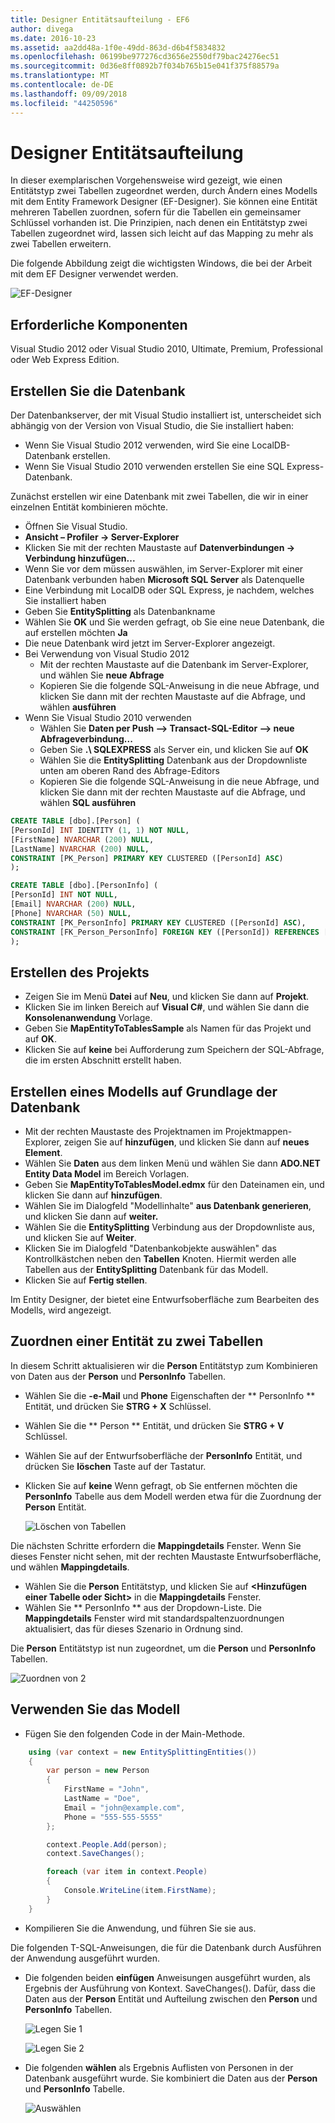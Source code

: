 ```yaml
---
title: Designer Entitätsaufteilung - EF6
author: divega
ms.date: 2016-10-23
ms.assetid: aa2dd48a-1f0e-49dd-863d-d6b4f5834832
ms.openlocfilehash: 06199be977276cd3656e2550df79bac24276ec51
ms.sourcegitcommit: 0d36e8ff0892b7f034b765b15e041f375f88579a
ms.translationtype: MT
ms.contentlocale: de-DE
ms.lasthandoff: 09/09/2018
ms.locfileid: "44250596"
---
```

# <a name="designer-entity-splitting"></a>Designer Entitätsaufteilung
In dieser exemplarischen Vorgehensweise wird gezeigt, wie einen Entitätstyp zwei Tabellen zugeordnet werden, durch Ändern eines Modells mit dem Entity Framework Designer (EF-Designer). Sie können eine Entität mehreren Tabellen zuordnen, sofern für die Tabellen ein gemeinsamer Schlüssel vorhanden ist. Die Prinzipien, nach denen ein Entitätstyp zwei Tabellen zugeordnet wird, lassen sich leicht auf das Mapping zu mehr als zwei Tabellen erweitern.

Die folgende Abbildung zeigt die wichtigsten Windows, die bei der Arbeit mit dem EF Designer verwendet werden.

![EF-Designer](~/ef6/media/efdesigner.png)

## <a name="prerequisites"></a>Erforderliche Komponenten

Visual Studio 2012 oder Visual Studio 2010, Ultimate, Premium, Professional oder Web Express Edition.

## <a name="create-the-database"></a>Erstellen Sie die Datenbank

Der Datenbankserver, der mit Visual Studio installiert ist, unterscheidet sich abhängig von der Version von Visual Studio, die Sie installiert haben:

-   Wenn Sie Visual Studio 2012 verwenden, wird Sie eine LocalDB-Datenbank erstellen.
-   Wenn Sie Visual Studio 2010 verwenden erstellen Sie eine SQL Express-Datenbank.

Zunächst erstellen wir eine Datenbank mit zwei Tabellen, die wir in einer einzelnen Entität kombinieren möchte.

-   Öffnen Sie Visual Studio.
-   **Ansicht – Profiler -&gt; Server-Explorer**
-   Klicken Sie mit der rechten Maustaste auf **Datenverbindungen -&gt; Verbindung hinzufügen...**
-   Wenn Sie vor dem müssen auswählen, im Server-Explorer mit einer Datenbank verbunden haben **Microsoft SQL Server** als Datenquelle
-   Eine Verbindung mit LocalDB oder SQL Express, je nachdem, welches Sie installiert haben
-   Geben Sie **EntitySplitting** als Datenbankname
-   Wählen Sie **OK** und Sie werden gefragt, ob Sie eine neue Datenbank, die auf erstellen möchten **Ja**
-   Die neue Datenbank wird jetzt im Server-Explorer angezeigt.
-   Bei Verwendung von Visual Studio 2012
    -   Mit der rechten Maustaste auf die Datenbank im Server-Explorer, und wählen Sie **neue Abfrage**
    -   Kopieren Sie die folgende SQL-Anweisung in die neue Abfrage, und klicken Sie dann mit der rechten Maustaste auf die Abfrage, und wählen **ausführen**
-   Wenn Sie Visual Studio 2010 verwenden
    -   Wählen Sie **Daten per Push –&gt; Transact-SQL-Editor –&gt; neue Abfrageverbindung...**
    -   Geben Sie **.\\ SQLEXPRESS** als Server ein, und klicken Sie auf **OK**
    -   Wählen Sie die **EntitySplitting** Datenbank aus der Dropdownliste unten am oberen Rand des Abfrage-Editors
    -   Kopieren Sie die folgende SQL-Anweisung in die neue Abfrage, und klicken Sie dann mit der rechten Maustaste auf die Abfrage, und wählen **SQL ausführen**

``` SQL
CREATE TABLE [dbo].[Person] (
[PersonId] INT IDENTITY (1, 1) NOT NULL,
[FirstName] NVARCHAR (200) NULL,
[LastName] NVARCHAR (200) NULL,
CONSTRAINT [PK_Person] PRIMARY KEY CLUSTERED ([PersonId] ASC)
);

CREATE TABLE [dbo].[PersonInfo] (
[PersonId] INT NOT NULL,
[Email] NVARCHAR (200) NULL,
[Phone] NVARCHAR (50) NULL,
CONSTRAINT [PK_PersonInfo] PRIMARY KEY CLUSTERED ([PersonId] ASC),
CONSTRAINT [FK_Person_PersonInfo] FOREIGN KEY ([PersonId]) REFERENCES [dbo].[Person] ([PersonId]) ON DELETE CASCADE
);
```

## <a name="create-the-project"></a>Erstellen des Projekts

-   Zeigen Sie im Menü **Datei** auf **Neu**, und klicken Sie dann auf **Projekt**.
-   Klicken Sie im linken Bereich auf **Visual C\#**, und wählen Sie dann die **Konsolenanwendung** Vorlage.
-   Geben Sie **MapEntityToTablesSample** als Namen für das Projekt und auf **OK**.
-   Klicken Sie auf **keine** bei Aufforderung zum Speichern der SQL-Abfrage, die im ersten Abschnitt erstellt haben.

## <a name="create-a-model-based-on-the-database"></a>Erstellen eines Modells auf Grundlage der Datenbank

-   Mit der rechten Maustaste des Projektnamen im Projektmappen-Explorer, zeigen Sie auf **hinzufügen**, und klicken Sie dann auf **neues Element**.
-   Wählen Sie **Daten** aus dem linken Menü und wählen Sie dann **ADO.NET Entity Data Model** im Bereich Vorlagen.
-   Geben Sie **MapEntityToTablesModel.edmx** für den Dateinamen ein, und klicken Sie dann auf **hinzufügen**.
-   Wählen Sie im Dialogfeld "Modellinhalte" **aus Datenbank generieren**, und klicken Sie dann auf **weiter.**
-   Wählen Sie die **EntitySplitting** Verbindung aus der Dropdownliste aus, und klicken Sie auf **Weiter**.
-   Klicken Sie im Dialogfeld "Datenbankobjekte auswählen" das Kontrollkästchen neben den **Tabellen** Knoten.
    Hiermit werden alle Tabellen aus der **EntitySplitting** Datenbank für das Modell.
-   Klicken Sie auf **Fertig stellen**.

Im Entity Designer, der bietet eine Entwurfsoberfläche zum Bearbeiten des Modells, wird angezeigt.

## <a name="map-an-entity-to-two-tables"></a>Zuordnen einer Entität zu zwei Tabellen

In diesem Schritt aktualisieren wir die **Person** Entitätstyp zum Kombinieren von Daten aus der **Person** und **PersonInfo** Tabellen.

-   Wählen Sie die **-e-Mail** und **Phone** Eigenschaften der ** PersonInfo ** Entität, und drücken Sie **STRG + X** Schlüssel.
-   Wählen Sie die ** Person ** Entität, und drücken Sie **STRG + V** Schlüssel.
-   Wählen Sie auf der Entwurfsoberfläche der **PersonInfo** Entität, und drücken Sie **löschen** Taste auf der Tastatur.
-   Klicken Sie auf **keine** Wenn gefragt, ob Sie entfernen möchten die **PersonInfo** Tabelle aus dem Modell werden etwa für die Zuordnung der **Person** Entität.

    ![Löschen von Tabellen](~/ef6/media/deletetables.png)

Die nächsten Schritte erfordern die **Mappingdetails** Fenster. Wenn Sie dieses Fenster nicht sehen, mit der rechten Maustaste Entwurfsoberfläche, und wählen **Mappingdetails**.

-   Wählen Sie die **Person** Entitätstyp, und klicken Sie auf **&lt;Hinzufügen einer Tabelle oder Sicht&gt;** in die **Mappingdetails** Fenster.
-   Wählen Sie ** PersonInfo ** aus der Dropdown-Liste.
    Die **Mappingdetails** Fenster wird mit standardspaltenzuordnungen aktualisiert, das für dieses Szenario in Ordnung sind.

Die **Person** Entitätstyp ist nun zugeordnet, um die **Person** und **PersonInfo** Tabellen.

![Zuordnen von 2](~/ef6/media/mapping2.png)

## <a name="use-the-model"></a>Verwenden Sie das Modell

-   Fügen Sie den folgenden Code in der Main-Methode.

``` csharp
    using (var context = new EntitySplittingEntities())
    {
        var person = new Person
        {
            FirstName = "John",
            LastName = "Doe",
            Email = "john@example.com",
            Phone = "555-555-5555"
        };

        context.People.Add(person);
        context.SaveChanges();

        foreach (var item in context.People)
        {
            Console.WriteLine(item.FirstName);
        }
    }
```

-   Kompilieren Sie die Anwendung, und führen Sie sie aus.

Die folgenden T-SQL-Anweisungen, die für die Datenbank durch Ausführen der Anwendung ausgeführt wurden. 

-   Die folgenden beiden **einfügen** Anweisungen ausgeführt wurden, als Ergebnis der Ausführung von Kontext. SaveChanges(). Dafür, dass die Daten aus der **Person** Entität und Aufteilung zwischen den **Person** und **PersonInfo** Tabellen.

    ![Legen Sie 1](~/ef6/media/insert1.png)

    ![Legen Sie 2](~/ef6/media/insert2.png)
-   Die folgenden **wählen** als Ergebnis Auflisten von Personen in der Datenbank ausgeführt wurde. Sie kombiniert die Daten aus der **Person** und **PersonInfo** Tabelle.

    ![Auswählen](~/ef6/media/select.png)
